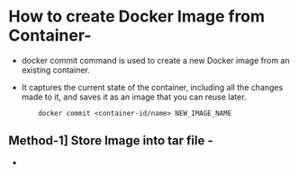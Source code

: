 # How to create Docker Image from Container-
- docker commit command is used to create a new Docker image from an existing container.
- It captures the current state of the container, including all the changes made to it, and saves it as an image that you can reuse later.

          docker commit <container-id/name> NEW_IMAGE_NAME
  


## Method-1] Store Image into tar file -
- 
